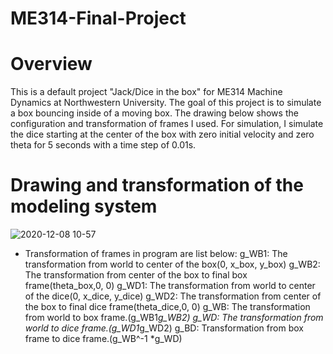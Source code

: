 # ME314-Final-Project

# Overview

This is a default project "Jack/Dice in the box" for ME314 Machine Dynamics at Northwestern University. The goal of this project is to simulate a box bouncing inside of a moving box. The drawing below shows the configuration and transformation of frames I used. For simulation, I simulate the dice starting at the center of the box with zero initial velocity and zero theta for 5 seconds with a time step of 0.01s.

# Drawing and transformation of the modeling system

![2020-12-08 10-57](https://user-images.githubusercontent.com/70287453/101658699-defae280-3a0a-11eb-86d6-e8e3f1ea89b1.jpeg)

* Transformation of frames in program are list below:
g_WB1: The transformation from world to center of the box(0, x_box, y_box)
g_WB2: The transformation from center of the box to final box frame(theta_box,0, 0)
g_WD1: The transformation from world to center of the dice(0, x_dice, y_dice)
g_WD2: The transformation from center of the box to final dice frame(theta_dice,0, 0)
g_WB: The transformation from world to box frame.(g_WB1*g_WB2)
g_WD: The transformation from world to dice frame.(g_WD1*g_WD2)
g_BD: Transformation from box frame to dice frame.(g_WB^-1 *g_WD)

# 
